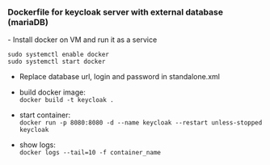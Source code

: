 <h3>Dockerfile for keycloak server with external database (mariaDB)</h3>  
- Install docker on VM and run it as a service   
  
`sudo systemctl enable docker`  
`sudo systemctl start docker`  
  
- Replace database url, login and password in standalone.xml  
  
- build docker image:  
`docker build -t keycloak .`  
- start container:  
`docker run -p 8080:8080 -d --name keycloak --restart unless-stopped keycloak`    
- show logs:  
`docker logs --tail=10 -f container_name`  
  